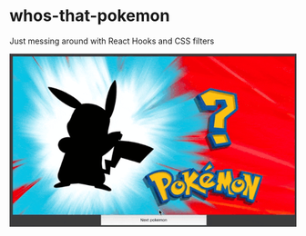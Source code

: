 # whos-that-pokemon

Just messing around with React Hooks and CSS filters

![screencast](./screencast.gif)
